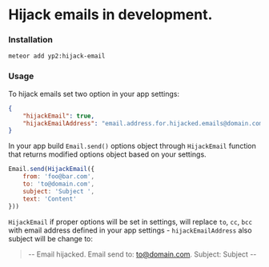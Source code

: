 Hijack emails in development.
=============================

### Installation

```
meteor add yp2:hijack-email
```

### Usage

To hijack emails set two option in your app settings:

```json
{
    "hijackEmail": true,
    "hijackEmailAddress": "email.address.for.hijacked.emails@domain.com"
}
```

In your app build `Email.send()` options object through `HijackEmail` function that returns modified options object based on your settings.

```javascript
Email.send(HijackEmail({
    from: 'foo@bar.com',
    to: 'to@domain.com',
    subject: 'Subject ',
    text: 'Content'
}))
```

`HijackEmail` if proper options will be set in settings, will replace `to`, `cc`, `bcc` with email address defined in
your app settings - `hijackEmailAddress` also subject will be change to:
> -- Email hijacked. Email send to: to@domain.com. Subject: Subject --

